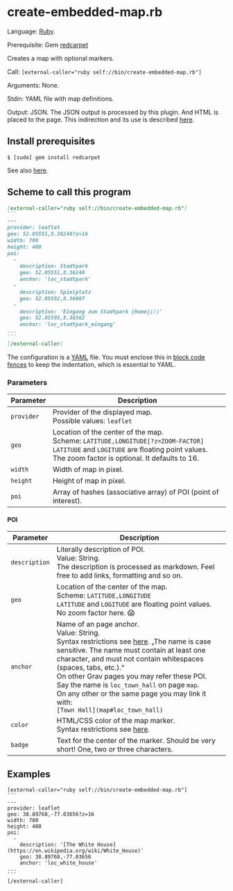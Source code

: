 # create-embedded-map.rb

Language: [Ruby](https://www.ruby-lang.org/).

Prerequisite: Gem [redcarpet](https://github.com/vmg/redcarpet)

Creates a map with optional markers.

Call: `[external-caller="ruby self://bin/create-embedded-map.rb"]`

Arguments: None.

Stdin: YAML file with map definitions.

Output: JSON. The JSON output is processed by this plugin. And HTML is placed to the page. This indirection and its use is described [here](../README.md#return-json).

## Install prerequisites

```
$ [sudo] gem install redcarpet
```

See also [here](https://github.com/vmg/redcarpet#you-can-totally-install-it-as-a-gem).

## Scheme to call this program

~~~md
[external-caller="ruby self://bin/create-embedded-map.rb"]
```
---
provider: leaflet
geo: 52.05551,8.36240?z=16
width: 700
height: 400
poi:
  -
    description: Stadtpark
    geo: 52.05551,8.36240
    anchor: 'loc_stadtpark'
  -
    description: Spielplatz
    geo: 52.05592,8.36007
  -
    description: 'Eingang zum Stadtpark [Home](/)'
    geo: 52.05595,8.36562
    anchor: 'loc_stadtpark_eingang'
...
```
[/external-caller]
~~~

The configuration is a [YAML](https://yaml.org/) file. You must enclose this in [block code fences](https://learn.getgrav.org/16/content/markdown#block-code-fences) to keep the indentation, which is essential to YAML.

### Parameters

| Parameter  | Description                                                  |
| ---------- | ------------------------------------------------------------ |
| `provider` | Provider of the displayed map.<br />Possible values: `leaflet` |
| `geo`      | Location of the center of the map.<br />Scheme: `LATITUDE,LONGITUDE[?z=ZOOM-FACTOR]`<br />`LATITUDE` and `LOGITUDE` are floating point values.<br />The zoom factor is optional. It defaults to 16. |
| `width`    | Width of map in pixel.                                       |
| `height`   | Height of map in pixel.                                      |
| `poi`      | Array of hashes (associative array) of POI (point of interest). |

#### POI

| Parameter     | Description                                                  |
| ------------- | ------------------------------------------------------------ |
| `description` | Literally description of POI.<br />Value: String.<br />The description is processed as markdown. Feel free to add links, formatting and so on. |
| `geo`         | Location of the center of the map.<br />Scheme: `LATITUDE,LONGITUDE`<br />`LATITUDE` and `LOGITUDE` are floating point values.<br />No zoom factor here. 😱 |
| `anchor`      | Name of an page anchor.<br />Value: String.<br />Syntax restrictions see [here](https://www.w3schools.com/hTML/html_id.asp). „The name is case sensitive. The name must contain at least one   character, and must not contain whitespaces (spaces, tabs,   etc.).“<br />On other Grav pages you may refer these POI.<br />Say the name is `loc_town_hall` on page `map`.<br />On any other or the same page you may link it with:<br /> `[Town Hall](map#loc_town_hall)` |
| `color`       | HTML/CSS color of the map marker.<br />Syntax restrictions see [here](https://www.w3schools.com/CSSref/pr_text_color.asp). |
| `badge`       | Text for the center of the marker. Should be very short! One, two or three characters. |

## Examples


```
[external-caller="ruby self://bin/create-embedded-map.rb"]
​```
---
provider: leaflet
geo: 38.89768,-77.03656?z=16
width: 700
height: 400
poi:
  -
    description: '[The White House](https://en.wikipedia.org/wiki/White_House)'
    geo: 38.89768,-77.03656
    anchor: 'loc_white_house'
...
​```
[/external-caller]
```

